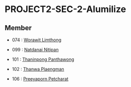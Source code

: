 # PROJECT2-SEC-2-Alumilize

## Member

- 074 : [Worawit Limthong](https://www.github.com/win2114)                                            
> 
- 099 : [Natdanai Nitipan](https://www.github.com/c3bosskung)                                         
> 
- 101 : [Thaninpong Panthawong](https://www.github.com/nonybueno)                                     
> 
- 102 : [Thanwa Plaengman](https://www.github.com/Nine0512)                                          
> 
- 106 : [Preeyaporn Petcharat](https://www.github.com/Preeyapornn)                                    
> 
